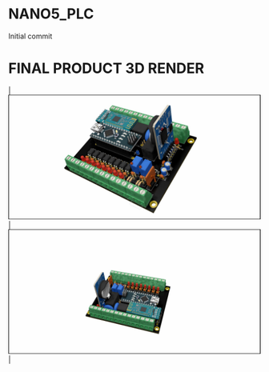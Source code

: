 # NANO5_PLC
Initial commit

# FINAL PRODUCT 3D RENDER
|![Final Product](./doc/Images/FINAL_NANO5_PLC.jpg)|![Final Product](./doc/Images/FINAL_NANO5_PLC2.jpg)|